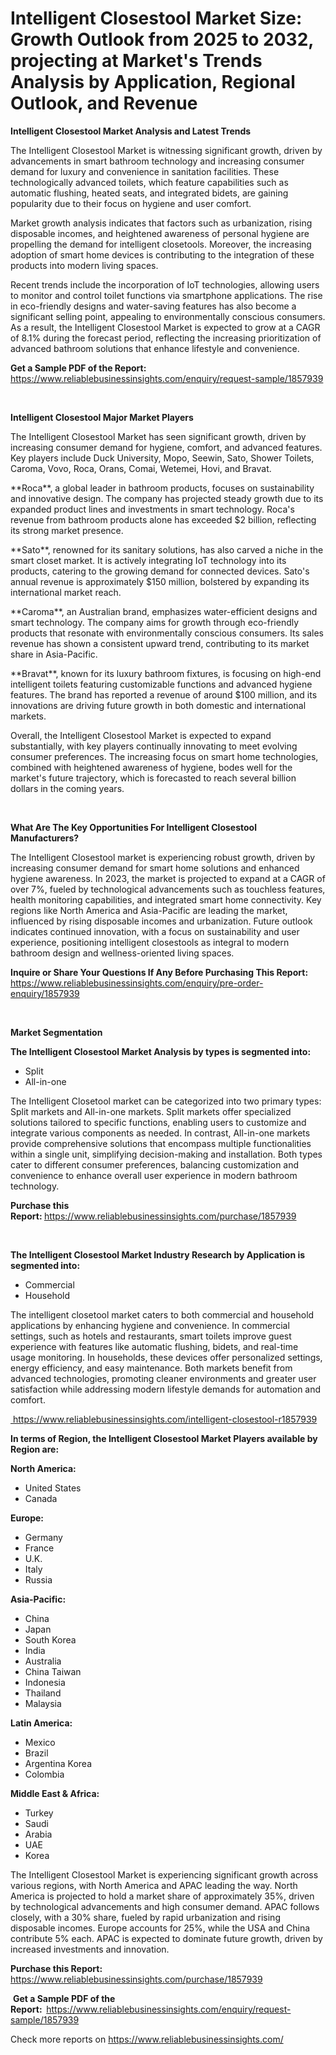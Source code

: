 <p><h1>Intelligent Closestool Market Size: Growth Outlook from 2025 to 2032, projecting at Market's Trends Analysis by Application, Regional Outlook, and Revenue</h1></p><p><strong>Intelligent Closestool Market Analysis and Latest Trends</strong></p>
<p><p>The Intelligent Closestool Market is witnessing significant growth, driven by advancements in smart bathroom technology and increasing consumer demand for luxury and convenience in sanitation facilities. These technologically advanced toilets, which feature capabilities such as automatic flushing, heated seats, and integrated bidets, are gaining popularity due to their focus on hygiene and user comfort.</p><p>Market growth analysis indicates that factors such as urbanization, rising disposable incomes, and heightened awareness of personal hygiene are propelling the demand for intelligent closetools. Moreover, the increasing adoption of smart home devices is contributing to the integration of these products into modern living spaces. </p><p>Recent trends include the incorporation of IoT technologies, allowing users to monitor and control toilet functions via smartphone applications. The rise in eco-friendly designs and water-saving features has also become a significant selling point, appealing to environmentally conscious consumers. As a result, the Intelligent Closestool Market is expected to grow at a CAGR of 8.1% during the forecast period, reflecting the increasing prioritization of advanced bathroom solutions that enhance lifestyle and convenience.</p></p>
<p><strong>Get a Sample PDF of the Report:&nbsp;</strong> <a href="https://www.reliablebusinessinsights.com/enquiry/request-sample/1857939?utm_campaign=3276&utm_medium=2&utm_source=Github&utm_content=ia&utm_term=05042025&utm_id=intelligent-closestool">https://www.reliablebusinessinsights.com/enquiry/request-sample/1857939</a></p>
<p>&nbsp;</p>
<p><strong>Intelligent Closestool Major Market Players</strong></p>
<p><p>The Intelligent Closestool Market has seen significant growth, driven by increasing consumer demand for hygiene, comfort, and advanced features. Key players include Duck University, Mopo, Seewin, Sato, Shower Toilets, Caroma, Vovo, Roca, Orans, Comai, Wetemei, Hovi, and Bravat.</p><p>**Roca**, a global leader in bathroom products, focuses on sustainability and innovative design. The company has projected steady growth due to its expanded product lines and investments in smart technology. Roca's revenue from bathroom products alone has exceeded $2 billion, reflecting its strong market presence.</p><p>**Sato**, renowned for its sanitary solutions, has also carved a niche in the smart closet market. It is actively integrating IoT technology into its products, catering to the growing demand for connected devices. Sato's annual revenue is approximately $150 million, bolstered by expanding its international market reach.</p><p>**Caroma**, an Australian brand, emphasizes water-efficient designs and smart technology. The company aims for growth through eco-friendly products that resonate with environmentally conscious consumers. Its sales revenue has shown a consistent upward trend, contributing to its market share in Asia-Pacific.</p><p>**Bravat**, known for its luxury bathroom fixtures, is focusing on high-end intelligent toilets featuring customizable functions and advanced hygiene features. The brand has reported a revenue of around $100 million, and its innovations are driving future growth in both domestic and international markets.</p><p>Overall, the Intelligent Closestool Market is expected to expand substantially, with key players continually innovating to meet evolving consumer preferences. The increasing focus on smart home technologies, combined with heightened awareness of hygiene, bodes well for the market's future trajectory, which is forecasted to reach several billion dollars in the coming years.</p></p>
<p>&nbsp;</p>
<p><strong>What Are The Key Opportunities For Intelligent Closestool Manufacturers?</strong></p>
<p><p>The Intelligent Closestool market is experiencing robust growth, driven by increasing consumer demand for smart home solutions and enhanced hygiene awareness. In 2023, the market is projected to expand at a CAGR of over 7%, fueled by technological advancements such as touchless features, health monitoring capabilities, and integrated smart home connectivity. Key regions like North America and Asia-Pacific are leading the market, influenced by rising disposable incomes and urbanization. Future outlook indicates continued innovation, with a focus on sustainability and user experience, positioning intelligent closestools as integral to modern bathroom design and wellness-oriented living spaces.</p></p>
<p><strong>Inquire or Share Your Questions If Any Before Purchasing This Report:</strong> <a href="https://www.reliablebusinessinsights.com/enquiry/pre-order-enquiry/1857939?utm_campaign=3276&utm_medium=2&utm_source=Github&utm_content=ia&utm_term=05042025&utm_id=intelligent-closestool">https://www.reliablebusinessinsights.com/enquiry/pre-order-enquiry/1857939</a></p>
<p>&nbsp;</p>
<p><strong>Market Segmentation</strong></p>
<p><strong>The Intelligent Closestool Market Analysis by types is segmented into:</strong></p>
<p><ul><li>Split</li><li>All-in-one</li></ul></p>
<p><p>The Intelligent Closetool market can be categorized into two primary types: Split markets and All-in-one markets. Split markets offer specialized solutions tailored to specific functions, enabling users to customize and integrate various components as needed. In contrast, All-in-one markets provide comprehensive solutions that encompass multiple functionalities within a single unit, simplifying decision-making and installation. Both types cater to different consumer preferences, balancing customization and convenience to enhance overall user experience in modern bathroom technology.</p></p>
<p><strong>Purchase this Report:&nbsp;</strong><a href="https://www.reliablebusinessinsights.com/purchase/1857939?utm_campaign=3276&utm_medium=2&utm_source=Github&utm_content=ia&utm_term=05042025&utm_id=intelligent-closestool">https://www.reliablebusinessinsights.com/purchase/1857939</a></p>
<p>&nbsp;</p>
<p><strong>The Intelligent Closestool Market Industry Research by Application is segmented into:</strong></p>
<p><ul><li>Commercial</li><li>Household</li></ul></p>
<p><p>The intelligent closetool market caters to both commercial and household applications by enhancing hygiene and convenience. In commercial settings, such as hotels and restaurants, smart toilets improve guest experience with features like automatic flushing, bidets, and real-time usage monitoring. In households, these devices offer personalized settings, energy efficiency, and easy maintenance. Both markets benefit from advanced technologies, promoting cleaner environments and greater user satisfaction while addressing modern lifestyle demands for automation and comfort.</p></p>
<p><a href="https://www.reliablebusinessinsights.com/intelligent-closestool-r1857939?utm_campaign=3276&utm_medium=2&utm_source=Github&utm_content=ia&utm_term=05042025&utm_id=intelligent-closestool">&nbsp;https://www.reliablebusinessinsights.com/intelligent-closestool-r1857939</a></p>
<p><strong>In terms of Region, the Intelligent Closestool Market Players available by Region are:</strong></p>
<p>
    <p> <strong> North America: </strong>
        <ul>
            <li>United States</li>
            <li>Canada</li>
        </ul>
        </p> 
    <p> <strong> Europe: </strong>
        <ul>
            <li>Germany</li>
            <li>France</li>
            <li>U.K.</li>
            <li>Italy</li>
            <li>Russia</li>
        </ul>
        </p> 
    <p> <strong> Asia-Pacific: </strong>
        <ul>
            <li>China</li>
            <li>Japan</li>
            <li>South Korea</li>
            <li>India</li>
            <li>Australia</li>
            <li>China Taiwan</li>
            <li>Indonesia</li>
            <li>Thailand</li>
            <li>Malaysia</li>
        </ul>
        </p> 
    <p> <strong> Latin America: </strong>
        <ul>
            <li>Mexico</li>
            <li>Brazil</li>
            <li>Argentina Korea</li>
            <li>Colombia</li>
        </ul>
        </p> 
    <p> <strong> Middle East & Africa: </strong>
        <ul>
            <li>Turkey</li>
            <li>Saudi</li>
            <li>Arabia</li>
            <li>UAE</li>
            <li>Korea</li>
        </ul>
    </p>
    </p>
<p><p>The Intelligent Closestool Market is experiencing significant growth across various regions, with North America and APAC leading the way. North America is projected to hold a market share of approximately 35%, driven by technological advancements and high consumer demand. APAC follows closely, with a 30% share, fueled by rapid urbanization and rising disposable incomes. Europe accounts for 25%, while the USA and China contribute 5% each. APAC is expected to dominate future growth, driven by increased investments and innovation.</p></p>
<p><strong>Purchase this Report: </strong><a href="https://www.reliablebusinessinsights.com/purchase/1857939?utm_campaign=3276&utm_medium=2&utm_source=Github&utm_content=ia&utm_term=05042025&utm_id=intelligent-closestool">https://www.reliablebusinessinsights.com/purchase/1857939</a></p>
<p>&nbsp;<strong>Get a Sample PDF of the Report:&nbsp;&nbsp;</strong><a href="https://www.reliablebusinessinsights.com/enquiry/request-sample/1857939?utm_campaign=3276&utm_medium=2&utm_source=Github&utm_content=ia&utm_term=05042025&utm_id=intelligent-closestool">https://www.reliablebusinessinsights.com/enquiry/request-sample/1857939</a></p>
<p><strong></strong></p>
<p>Check more reports on <a href="https://www.reliablebusinessinsights.com/?utm_campaign=3276&utm_medium=2&utm_source=Github&utm_content=ia&utm_term=05042025&utm_id=intelligent-closestool">https://www.reliablebusinessinsights.com/</a></p>